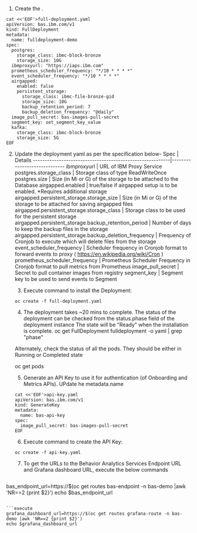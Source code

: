 
1. Create the .
```execute
cat <<'EOF'>full-deployment.yaml
apiVersion: bas.ibm.com/v1
kind: FullDeployment
metadata:
  name: fulldeployment-demo
spec:
  postgres:
    storage_class: ibmc-block-bronze
    storage_size: 10G
  ibmproxyurl: "https://iaps.ibm.com"
  prometheus_scheduler_frequency: "*/10 * * * *"
  event_scheduler_frequency: "*/10 * * * *"
  airgapped:
    enabled: false
    persistent_storage:
      storage_class: ibmc-file-bronze-gid
      storage_size: 10G
      backup_retention_period: 7
      backup_deletion_frequency: "@daily"
  image_pull_secret: bas-images-pull-secret
  segment_key: set_segment_key_value
  kafka:
    storage_class: ibmc-block-bronze
    storage_size: 5G
EOF
```

2. Update the deployment yaml as per the specification below-
         Spec                                                 |            Details
    ----------------------------------------------------------|-----------------------------
    ibmproxyurl                                               | URL of IBM Proxy Service
    postgres.storage_class                                    | Storage class of type ReadWriteOnce 
    postgres.size                                             | Size (in Mi or G) of the storage to be attached to the Database
    airgapped.enabled                                         | true/false if airgapped setup is to be enabled. *Requires additional storage
    airgapped.persistent\_storage.storage\_size               | Size (in Mi or G) of the storage to be attached for saving airgapped files
    airgapped.persistent\_storage.storage\_class              | Storage class to be used for the persistent storage
    airgapped.persistent\_storage.backup\_retention\_period   | Number of days to keep the backup files in the storage
    airgapped.persistent\_storage.backup\_deletion\_frequency | Frequency of Cronjob to execute which will delete files from the storage
    event\_scheduler\_frequency                               | Scheduler frequency in Cronjob format to forward events to proxy ( https://en.wikipedia.org/wiki/Cron )
    prometheus\_scheduler\_frequency                          | Prometheus Scheduler Frequency in Cronjob format to pull metrics from Prometheus
    image\_pull\_secret                                       | Secret to pull container images from registry
    segment\_key                                              | Segment key to be used to send events to Segment

    3. Execute command to install the Deployment:
    ```execute
    oc create -f full-deployment.yaml
    ```
   
    4. The deployment takes ~20 mins to complete. The status of the deployment can be checked from the status.phase field of the deployment instance  The state will be "Ready" when the installation is complete.
     oc get FullDeployment fulldeployment -o yaml | grep "phase"

    Alternately, check the status of all the pods. They should be either in Running or Completed state

     oc get pods

    5. Generate an API Key to use it for authentication (of Onboarding and Metrics APIs). UPdate he metadata.name
    ```execute
    cat <<'EOF'>api-key.yaml
    apiVersion: bas.ibm.com/v1
    kind: GenerateKey
    metadata:
      name: bas-api-key
    spec:
      image_pull_secret: bas-images-pull-secret
    EOF
    ```

    6. Execute command to create the API Key:
    ```execute
    oc create -f api-key.yaml
    ```

   7. To get the URLs to the Behavior Analytics Services Endpoint URL and  Grafana dashboard URL, execute the below commands 
    ```execute
bas_endpoint_url=https://$(oc get routes bas-endpoint -n bas-demo |awk 'NR==2 {print $2}')
echo $bas_endpoint_url
```

```execute
grafana_dashboard_url=https://$(oc get routes grafana-route -n bas-demo |awk 'NR==2 {print $2}')
echo $grafana_dashboard_url
```